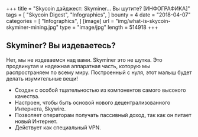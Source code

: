 +++
title = "Skycoin дайджест: Skyminer… Вы шутите? [ИНФОГРАФИКА]"
tags = [
    "Skycoin Digest",
    "Infographics",
]
bounty = 4
date = "2018-04-07"
categories = [
    "Infographics",
]
[image]
    url = "img/what-is-skycoin-skyminer-mining.jpg"
    type = "image/jpg"
    length = 514918
+++

## Skyminer? Вы издеваетесь?

Нет, мы не издеваемся над вами. Skyminer это не шутка. Это продвинутая и надежная аппаратная часть, которую мы распространяем по всему миру. Построенный с нуля, этот малыш будет делать изумительные вещи!

* Создан с особой тщательностью из компонентов самого высокого качества.
* Настроен, чтобы быть основой нового децентрализованного Интернета, Skywire.
* Позволяет операторам получать пассивный доход, так как он питает новый Интернет.
* Действует как специальный VPN.
